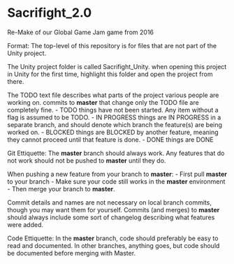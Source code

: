# Sacrifight_2.0
Re-Make of our Global Game Jam game from 2016


Format: 
  The top-level of this repository is for files that are not part of the Unity project.
  
  The Unity project folder is called Sacrifight_Unity.
    when opening this project in Unity for the first time, highlight this folder and open the project from there.
    
  The TODO text file describes what parts of the project various people are working on.
  commits to **master** that change only the TODO file are completely fine.
    - TODO things have not been started. Any item without a flag is assumed to be TODO.
    - IN PROGRESS things are IN PROGRESS in a separate branch, and should denote which branch the feature(s) are being worked on.
    - BLOCKED things are BLOCKED by another feature, meaning they cannot proceed until that feature is done.
    - DONE things are DONE


Git Ettiquette: 
  The **master** branch should always work. 
  Any features that do not work should not be pushed to **master** until they do.
  
  When pushing a new feature from your branch to **master**:
    - First pull **master** to your branch
    - Make sure your code still works in the **master** environment
    - Then merge your branch to **master**.
    
  Commit details and names are not necessary on local branch commits, though you may want them for yourself.
  Commits (and merges) to **master** should always include some sort of changelog describing what features were added.
  
  
Code Ettiquette: 
  In the **master** branch, code should preferably be easy to read and documented. 
  In other branches, anything goes, but code should be documented before merging with Master.
